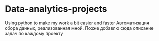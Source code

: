 # Data-analytics-projects
Using python to make my work a bit easier and faster
Автоматизация сбора данных, реализованная мной. Позже добавлю сюда описание задач по каждому проекту
